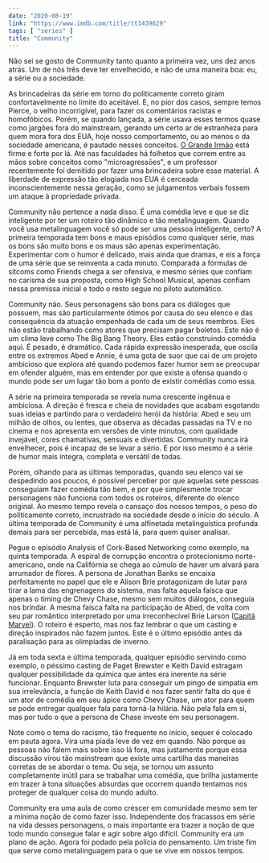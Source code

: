 ```yaml
---
date: "2020-08-19"
link: "https://www.imdb.com/title/tt1439629"
tags: [ "series" ]
title: "Community"
---
```

Não sei se gosto de Community tanto quanto a primeira vez, uns dez anos atrás. Um de nós três deve ter envelhecido, e não de uma maneira boa: eu, a série ou a sociedade.

As brincadeiras da série em torno do politicamente correto giram confortavelmente no limite do aceitável. E, no pior dos casos, sempre temos Pierce, o velho incorrigível, para fazer os comentários racistas e homofóbicos. Porém, se quando lançada, a série usava esses termos quase como jargões fora do mainstream, gerando um certo ar de estranheza para quem mora fora dos EUA, hoje nosso comportamento, ou ao menos o da sociedade americana, é pautado nesses conceitos. [O Grande Irmão] está firme e forte por lá. Até nas faculdades há folhetos que correm entre as mãos sobre conceitos como "microagressōes", e um professor recentemente foi demitido por fazer uma brincadeira sobre esse material. A liberdade de expressão tão elogiada nos EUA é cerceada inconscientemente nessa geração, como se julgamentos verbais fossem um ataque à propriedade privada.

Community não pertence a nada disso. É uma comédia leve e que se diz inteligente por ter um roteiro tão dinâmico e tão metalinguagem. Quando você usa metalinguagem você só pode ser uma pessoa inteligente, certo? A primeira temporada tem bons e maus episódios como qualquer série, mas os bons são muito bons e os maus são apenas experimentação. Experimentar com o humor é delicado, mais ainda que dramas, e eis a força de uma série que se reinventa a cada minuto. Comparada a fórmulas de sitcoms como Friends chega a ser ofensiva, e mesmo séries que confiam no carisma de sua proposta, como High School Musical, apenas confiam nessa premissa inicial e todo o resto segue no piloto automático.

Community não. Seus personagens são bons para os diálogos que possuem, mas são particularmente ótimos por causa do seu elenco e das consequência da atuação empenhada de cada um de seus membros. Eles não estão trabalhando como atores que precisam pagar boletos. Este não é um clima leve como The Big Bang Theory. Eles estão construindo comédia aqui. É pesado, é dramático. Cada rápida expressão inesperada, que oscila entre os extremos Abed e Annie, é uma gota de suor que cai de um projeto ambicioso que explora até quando podemos fazer humor sem se preocupar em ofender alguém, mas em entender por que existe a ofensa quando o mundo pode ser um lugar tão bom a ponto de existir comédias como essa.

A série na primeira temporada se revela numa crescente ingênua e ambiciosa. A direção é fresca e cheia de novidades que acabam esgotando suas ideias e partindo para o verdadeiro herói da história: Abed e seu um milhão de olhos, ou lentes, que observa as décadas passadas na TV e no cinema e nos apresenta em versões de vinte minutos, com qualidade invejável, cores chamativas, sensuais e divertidas. Community nunca irá envelhecer, pois é incapaz de se levar a sério. E por isso mesmo é a série de humor mais íntegra, completa e versátil de todas.

Porém, olhando para as últimas temporadas, quando seu elenco vai se despedindo aos poucos, é possível perceber por que aquelas sete pessoas conseguiam fazer comédia tão bem, e por que simplesmente trocar personagens não funciona com todos os roteiros, diferente do elenco original. Ao mesmo tempo revela o cansaço dos nossos tempos, o peso do politicamente correto, incrustrado na sociedade desde o início do século. A última temporada de Community é uma alfinetada metalinguística profunda demais para ser percebida, mas está lá, para quem quiser analisar.

Pegue o episódio Analysis of Cork-Based Networking como exemplo, na quinta temporada. A espiral de corrupção encontra o protecionismo norte-americano, onde na Califórnia se chega ao cúmulo de haver um alvará para arrumador de flores. A persona de Jonathan Banks se encaixa perfeitamente no papel que ele e Alison Brie protagonizam de lutar para tirar a lama das engrenagens do sistema, mas falta aquela faísca que apenas o timing de Chevy Chase, mesmo sem muitos diálogos, conseguia nos brindar. A mesma faísca falta na participação de Abed, de volta com seu par romântico interpretado por uma irreconhecível Brie Larson ([Capitã Marvel]). O roteiro é esperto, mas nos faz lembrar o que um casting e direção inspirados não fazem juntos. Este é o último episódio antes da paralisação para as olimpíadas de inverno.

Já em toda sexta e última temporada, qualquer episódio servindo como exemplo, o péssimo casting de Paget Brewster e Keith David estragam qualquer possibilidade da química que antes era inerente na série funcionar. Enquanto Brewster luta para conseguir um pingo de simpatia em sua irrelevância, a função de Keith David é nos fazer sentir falta do que é um ator de comédia em seu ápice como Chevy Chase, um ator para quem se pode entregar qualquer fala para torná-la hilária. Não pela fala em si, mas por tudo o que a persona de Chase investe em seu personagem.

Note como o tema do racismo, tão frequente no início, sequer é colocado em pauta agora. Vira uma piada leve de vez em quando. Não porque as pessoas não falem mais sobre isso lá fora, mas justamente porque essa discussão virou tão mainstream que existe uma cartilha das maneiras corretas de se abordar o tema. Ou seja, se tornou um assunto completamente inútil para se trabalhar uma comédia, que brilha justamente em trazer à tona situações absurdas que ocorrem quando tentamos nos proteger de qualquer coisa do mundo adulto.

Community era uma aula de como crescer em comunidade mesmo sem ter a mínima noção de como fazer isso. Independente dos fracassos em série na vida desses personagens, o mais importante era trazer a noção de que todo mundo consegue falar e agir sobre algo difícil. Community era um plano de ação. Agora foi podado pela polícia do pensamento. Um triste fim que serve como metalinguagem para o que se vive em nossos tempos.

[Capitã Marvel]: /capita-marvel
[O Grande Irmão]: /1984
